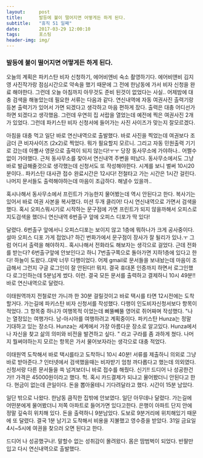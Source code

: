 ```yaml
---
layout:	    post
title: 	    발등에 불이 떨어지면 어떻게든 하게 된다.
subtitle:   "휴직 51 일째"
date:       2017-03-29 12:00:10 
tags:       포스팅
header-img: img/
---
```



### 발등에 불이 떨어지면 어떻게든 하게 된다.

오늘의 계획은 파키스탄 비자 신청하기, 에어비앤비 숙소 촬영하기다. 에어비앤비 김지영 사진작가랑 점심시간으로 약속을 했기 때문에 그 전에 한남동에 가서 비자 신청을 완료 해야한다. 그런데 오늘 아침까지 아무것도 준비 된것이 없었다는 사실.. 어제밤에 대충 검색을 해놓았는데 필요한 서류는 다음과 같다. 연신내역에 자동 여권사진 출력기랑 등본 출력기가 있어서 가면 되겠다고 생각하고 마음 편하게 잤다. 출력은 대충 어디선가 하면 되겠다고 생각했음. 그런데 우연히 집 서랍을 열었는데 예전에 찍은 여권사진 2개가 있었다. 그런데 파키스탄 비자 신청서에 들어가는 사진 사이즈가 맞는지 잘모르겠다.

아침을 대충 먹고 일단 바로 연신내역으로 출발했다. 바로 사진을 찍었는데 여권보다 조금더 큰 비자사이즈 (2x2)로 찍었다. 뭐가 필요할지 모르니. 그리고 자동 민원출력 기기로 갔는데 아뿔사 영문으로 출력이 되지 않는다!ㅜㅜ 당장 동사무소에 가야하나.. 어쩔수 없이 가야했다. 근처 동사무소를 찾아서 연신내역 주변을 떠났다. 동사무소에서도 그냥 바로 발급해줄것으로 생각했는데 신청서도 또 작성해야한다. 시계를 보니 벌써 10시20분이다.. 파키스탄 대사관 접수 완료시간은 12시다! 전철타고 가는 시간은 1시간 걸린다. 나머지 문서들도 출력해야하는데 마음이 조급하다. 해낼수 있을까..

혹시나해서 동사무소에서 프린트가 가능한지 물어봤는데 역시 안된다고 한다. 복사기는 있어서 바로 여권 사본을 복사했다. 미션 두개 클리어! 다시 연신내역으로 가면서 검색을 했다. 혹시 오피스뭐시기로 시작하는 문구점에 가면 프린트가 되지 않을까해서 오피스로 지도검색을 했더니 연신내역 6번출구 앞에 오피스 디포가 딱 있다!

달렸다. 6번출구 앞에서니 오피스디포는 보이지 않고 1층에 뭐하나가 크게 공사중이다. 설마 오피스 디포 가게 접었나? 하긴 번화가에서 문구점이 장사가 잘 될리가 있나.ㅜ 그럼 어디서 출력을 해야하지.. 혹시나해서 전화라도 해보자는 생각으로 걸었다. 근데 전화를 받는다? 6번출구앞에 안보인다고 하니 7번출구쪽으로 돌아가면 지하1층에 있다고 한다! 하늘이 도왔다..대박 너무 다행이었다. 어제 gmail로 문서들을 보내놨는데 마음이 조급해서 그런지 구글 로그인이 잘 안된다!! 뭐지. 결국 휴대폰 인증까지 하면서 로그인했다 로그인하는데 5분넘게 썼다. 이런. 결국 모든 문서를 출력하고 결제하니 10시 49분!! 바로 연신내역으로 달렸다.

이태원역까지 전철로만 가니까 한 30분 걸릴것이고 바로 택시를 타면 12시전에는 도착할거다. 가는길에 파키스탄 비자 신청서를 작성했다. 다행이 인도비자신청서보다 항목이 적었다. 그 항목중 하나가 여행목적 이었는데 삐뚤빼뚤 영어로 쥐어짜며 작성했다. "나는 열정있는 여행가다. 남-아시아를 여행하려고 계획중이다. 파키스탄 Hunza는 정말 기대하고 있는 장소다. Hunza는 세계에서 가장 아름다운 장소로 알고있다. Hunza에서 나 자신을 찾고 삶의 의미와 비전을 발견하고 싶다. " 라고 구라를 좀 과하게 쳤다. 나머지 뭘써야하는지 모르는 항목은 가서 물어보자라는 생각으로 대충 적었다.

이태원역 도착해서 바로 택시를타고 도착하니 10시 40분! 서류를 제출하니 의외로 그냥 바로 받아준다..? 인터넷에서 검색했을때는 비자받기 엄청 까다롭다고 했는데 의외였다. 신청서랑 다른 문서들을 쓱 넘겨보더니 바로 접수를 해줬다. 신기!! 드디어 나 성공한건가!! 가격은 45000원이라고 했다. 헉. 혹시 카드결제가 되냐고 물어봤더니 안된다고 한다. 현금이 없는데 큰일이다. 돈을 뽑아올테니 기다려달라고 했다. 시간이 15분 남았다.

일단 밖으로 나왔다. 한남동 큼직한 집밖에 안보였다. 일단 아무데나 달렸다. 가는길에 어떤분에게 물어봤더니 저쪽 아파트로 들어가면 있다고한다. 은행이 아파트 단지 안에 정말 깊숙히 위치해 있다. 돈을 출력하니 9분남았다. 도보로 9분거리에 위치해있기 때문에 또 달렸다. 결국 1분 남기고 도착해서 비용을 지불했고 영수증을 받았다. 31일 금요일 4시~5시에 여권을 찾으러 오면 된다고 한다.

드디어 나 성공했구나!. 말할수 없는 성취감이 몰려왔다. 몸은 땀범벅이 되었다. 반팔만 입고 다시 연신내역으로 출발했다.



